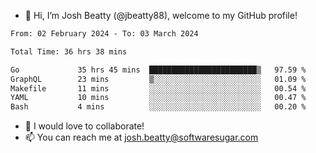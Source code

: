 - 👋 Hi, I’m Josh Beatty (@jbeatty88), welcome to my GitHub profile!

<!--START_SECTION:waka-->

```txt
From: 02 February 2024 - To: 03 March 2024

Total Time: 36 hrs 38 mins

Go             35 hrs 45 mins  ████████████████████████▒   97.59 %
GraphQL        23 mins         ▒░░░░░░░░░░░░░░░░░░░░░░░░   01.09 %
Makefile       11 mins         ░░░░░░░░░░░░░░░░░░░░░░░░░   00.54 %
YAML           10 mins         ░░░░░░░░░░░░░░░░░░░░░░░░░   00.47 %
Bash           4 mins          ░░░░░░░░░░░░░░░░░░░░░░░░░   00.20 %
```

<!--END_SECTION:waka-->

- 💞️ I would love to collaborate!
- 📫 You can reach me at josh.beatty@softwaresugar.com

<!---
jbeatty88/jbeatty88 is a ✨ special ✨ repository because its `README.md` (this file) appears on your GitHub profile.
You can click the Preview link to take a look at your changes.
--->
